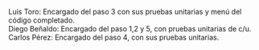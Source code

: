 Luis Toro: Encargado del paso 3 con sus pruebas unitarias y menú del código completado.  
Diego Beñaldo: Encargado del paso 1,2 y 5, con pruebas unitarias de c/u.  
Carlos Pérez: Encargado del paso 4, con sus pruebas unitarias.
